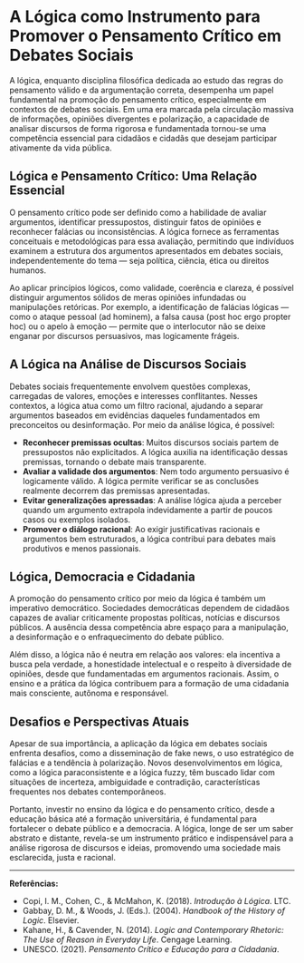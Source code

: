 # A Lógica como Instrumento para Promover o Pensamento Crítico em Debates Sociais

A lógica, enquanto disciplina filosófica dedicada ao estudo das regras do pensamento válido e da argumentação correta, desempenha um papel fundamental na promoção do pensamento crítico, especialmente em contextos de debates sociais. Em uma era marcada pela circulação massiva de informações, opiniões divergentes e polarização, a capacidade de analisar discursos de forma rigorosa e fundamentada tornou-se uma competência essencial para cidadãos e cidadãs que desejam participar ativamente da vida pública.

## Lógica e Pensamento Crítico: Uma Relação Essencial

O pensamento crítico pode ser definido como a habilidade de avaliar argumentos, identificar pressupostos, distinguir fatos de opiniões e reconhecer falácias ou inconsistências. A lógica fornece as ferramentas conceituais e metodológicas para essa avaliação, permitindo que indivíduos examinem a estrutura dos argumentos apresentados em debates sociais, independentemente do tema — seja política, ciência, ética ou direitos humanos.

Ao aplicar princípios lógicos, como validade, coerência e clareza, é possível distinguir argumentos sólidos de meras opiniões infundadas ou manipulações retóricas. Por exemplo, a identificação de falácias lógicas — como o ataque pessoal (ad hominem), a falsa causa (post hoc ergo propter hoc) ou o apelo à emoção — permite que o interlocutor não se deixe enganar por discursos persuasivos, mas logicamente frágeis.

## A Lógica na Análise de Discursos Sociais

Debates sociais frequentemente envolvem questões complexas, carregadas de valores, emoções e interesses conflitantes. Nesses contextos, a lógica atua como um filtro racional, ajudando a separar argumentos baseados em evidências daqueles fundamentados em preconceitos ou desinformação. Por meio da análise lógica, é possível:

- **Reconhecer premissas ocultas**: Muitos discursos sociais partem de pressupostos não explicitados. A lógica auxilia na identificação dessas premissas, tornando o debate mais transparente.
- **Avaliar a validade dos argumentos**: Nem todo argumento persuasivo é logicamente válido. A lógica permite verificar se as conclusões realmente decorrem das premissas apresentadas.
- **Evitar generalizações apressadas**: A análise lógica ajuda a perceber quando um argumento extrapola indevidamente a partir de poucos casos ou exemplos isolados.
- **Promover o diálogo racional**: Ao exigir justificativas racionais e argumentos bem estruturados, a lógica contribui para debates mais produtivos e menos passionais.

## Lógica, Democracia e Cidadania

A promoção do pensamento crítico por meio da lógica é também um imperativo democrático. Sociedades democráticas dependem de cidadãos capazes de avaliar criticamente propostas políticas, notícias e discursos públicos. A ausência dessa competência abre espaço para a manipulação, a desinformação e o enfraquecimento do debate público.

Além disso, a lógica não é neutra em relação aos valores: ela incentiva a busca pela verdade, a honestidade intelectual e o respeito à diversidade de opiniões, desde que fundamentadas em argumentos racionais. Assim, o ensino e a prática da lógica contribuem para a formação de uma cidadania mais consciente, autônoma e responsável.

## Desafios e Perspectivas Atuais

Apesar de sua importância, a aplicação da lógica em debates sociais enfrenta desafios, como a disseminação de fake news, o uso estratégico de falácias e a tendência à polarização. Novos desenvolvimentos em lógica, como a lógica paraconsistente e a lógica fuzzy, têm buscado lidar com situações de incerteza, ambiguidade e contradição, características frequentes nos debates contemporâneos.

Portanto, investir no ensino da lógica e do pensamento crítico, desde a educação básica até a formação universitária, é fundamental para fortalecer o debate público e a democracia. A lógica, longe de ser um saber abstrato e distante, revela-se um instrumento prático e indispensável para a análise rigorosa de discursos e ideias, promovendo uma sociedade mais esclarecida, justa e racional.

---

**Referências:**

- Copi, I. M., Cohen, C., & McMahon, K. (2018). _Introdução à Lógica_. LTC.
- Gabbay, D. M., & Woods, J. (Eds.). (2004). _Handbook of the History of Logic_. Elsevier.
- Kahane, H., & Cavender, N. (2014). _Logic and Contemporary Rhetoric: The Use of Reason in Everyday Life_. Cengage Learning.
- UNESCO. (2021). _Pensamento Crítico e Educação para a Cidadania_.